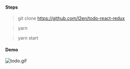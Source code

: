 #### Steps
> git clone https://github.com/l2en/todo-react-redux

> yarn 

> yarn start


#### Demo
![todo.gif](https://upload-images.jianshu.io/upload_images/9899783-2f311bae57bc5cc9.gif?imageMogr2/auto-orient/strip)
